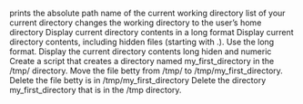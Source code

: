  prints the absolute path name of the current working directory
 list of your current directory
changes the working directory to the user’s home directory
Display current directory contents in a long format
Display current directory contents, including hidden files (starting with .). Use the long format.
Display the current directory contents long hiden and numeric 
Create a script that creates a directory named my_first_directory in the /tmp/ directory.
Move the file betty from /tmp/ to /tmp/my_first_directory.
Delete the file betty is in /tmp/my_first_directory
Delete the directory my_first_directory that is in the /tmp directory.
